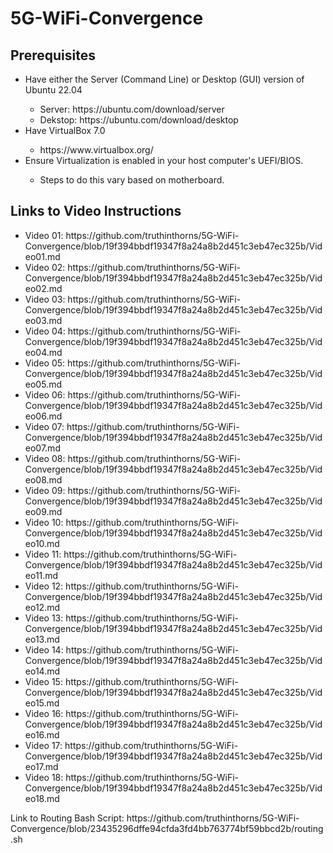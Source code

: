 # 5G-WiFi-Convergence
<h2>Prerequisites</h2>
<ul>
    <li>Have either the Server (Command Line) or Desktop (GUI) version of Ubuntu 22.04</li>
    <ul>
        <li>Server: https://ubuntu.com/download/server</li>
        <li>Dekstop: https://ubuntu.com/download/desktop</li>
    </ul>
    <li>Have VirtualBox 7.0</li>
    <ul>
        <li>https://www.virtualbox.org/</li>
    </ul>
    <li>Ensure Virtualization is enabled in your host computer's UEFI/BIOS.</li>
    <ul>
        <li>Steps to do this vary based on motherboard.</li>
    </ul>
</ul>

<h2>Links to Video Instructions</h2>
<ul>
    <li>Video 01: https://github.com/truthinthorns/5G-WiFi-Convergence/blob/19f394bbdf19347f8a24a8b2d451c3eb47ec325b/Video01.md</li>
    <li>Video 02: https://github.com/truthinthorns/5G-WiFi-Convergence/blob/19f394bbdf19347f8a24a8b2d451c3eb47ec325b/Video02.md</li>
    <li>Video 03: https://github.com/truthinthorns/5G-WiFi-Convergence/blob/19f394bbdf19347f8a24a8b2d451c3eb47ec325b/Video03.md</li>
    <li>Video 04: https://github.com/truthinthorns/5G-WiFi-Convergence/blob/19f394bbdf19347f8a24a8b2d451c3eb47ec325b/Video04.md</li>
    <li>Video 05: https://github.com/truthinthorns/5G-WiFi-Convergence/blob/19f394bbdf19347f8a24a8b2d451c3eb47ec325b/Video05.md</li>
    <li>Video 06: https://github.com/truthinthorns/5G-WiFi-Convergence/blob/19f394bbdf19347f8a24a8b2d451c3eb47ec325b/Video06.md</li>
    <li>Video 07: https://github.com/truthinthorns/5G-WiFi-Convergence/blob/19f394bbdf19347f8a24a8b2d451c3eb47ec325b/Video07.md</li>
    <li>Video 08: https://github.com/truthinthorns/5G-WiFi-Convergence/blob/19f394bbdf19347f8a24a8b2d451c3eb47ec325b/Video08.md</li>
    <li>Video 09: https://github.com/truthinthorns/5G-WiFi-Convergence/blob/19f394bbdf19347f8a24a8b2d451c3eb47ec325b/Video09.md</li>
    <li>Video 10: https://github.com/truthinthorns/5G-WiFi-Convergence/blob/19f394bbdf19347f8a24a8b2d451c3eb47ec325b/Video10.md</li>
    <li>Video 11: https://github.com/truthinthorns/5G-WiFi-Convergence/blob/19f394bbdf19347f8a24a8b2d451c3eb47ec325b/Video11.md</li>
    <li>Video 12: https://github.com/truthinthorns/5G-WiFi-Convergence/blob/19f394bbdf19347f8a24a8b2d451c3eb47ec325b/Video12.md</li>
    <li>Video 13: https://github.com/truthinthorns/5G-WiFi-Convergence/blob/19f394bbdf19347f8a24a8b2d451c3eb47ec325b/Video13.md</li>
    <li>Video 14: https://github.com/truthinthorns/5G-WiFi-Convergence/blob/19f394bbdf19347f8a24a8b2d451c3eb47ec325b/Video14.md</li>
    <li>Video 15: https://github.com/truthinthorns/5G-WiFi-Convergence/blob/19f394bbdf19347f8a24a8b2d451c3eb47ec325b/Video15.md</li>
    <li>Video 16: https://github.com/truthinthorns/5G-WiFi-Convergence/blob/19f394bbdf19347f8a24a8b2d451c3eb47ec325b/Video16.md</li>
    <li>Video 17: https://github.com/truthinthorns/5G-WiFi-Convergence/blob/19f394bbdf19347f8a24a8b2d451c3eb47ec325b/Video17.md</li>
    <li>Video 18: https://github.com/truthinthorns/5G-WiFi-Convergence/blob/19f394bbdf19347f8a24a8b2d451c3eb47ec325b/Video18.md</li>
</ul>
<p>Link to Routing Bash Script: https://github.com/truthinthorns/5G-WiFi-Convergence/blob/23435296dffe94cfda3fd4bb763774bf59bbcd2b/routing.sh</p>
